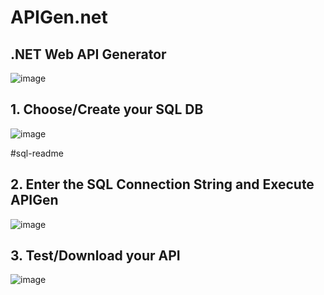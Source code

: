 # APIGen.net

## .NET Web API Generator

![image](https://github.com/karlpothast/apigen.net/assets/13120778/8e587a60-47e9-494d-9a66-cc0789377cf6)

## 1. Choose/Create your SQL DB

![image](https://github.com/karlpothast/apigen.net/assets/13120778/bd139193-04e8-474d-83c9-a473e6281ff0)

#sql-readme
## 2. Enter the SQL Connection String and Execute APIGen

![image](https://github.com/karlpothast/apigen.net/assets/13120778/af5bbee7-3f64-4553-801d-ce4886676af7)

## 3. Test/Download your API

![image](https://github.com/karlpothast/apigen.net/assets/13120778/04f70a52-7c2a-4463-85a3-ae2aee6389ab)
